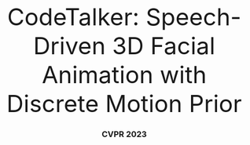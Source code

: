 <font size=10><center>CodeTalker: Speech-Driven 3D Facial Animation with Discrete Motion Prior</center></font>

### <center>CVPR 2023</center>  

<html>
<head>
    <title>Elliptical Border Example</title>
    <style>
        /* CSS样式定义 */
        .elliptical-border {
            width: 100px; /* 设置元素宽度 */
            height: 30px; /* 设置元素高度 */
            border-top: 2px solid black; /* 设置上边框样式，2像素宽，黑色 */
            border-bottom: 2px solid black; /* 设置下边框样式，2像素宽，黑色 */
            border-left: 20px solid black; /* 设置左边框样式，20像素宽，黑色（可根据需要调整宽度） */
            border-right: 20px solid black; /* 设置右边框样式，20像素宽，黑色（可根据需要调整宽度） */
            border-radius: 50px; /* 设置圆角半径，实现半圆形效果（可根据需要调整半径大小） */
            display: flex;
            align-items: center;
            justify-content: center;
            text-decoration: none;
            color: white;
            font-weight: bold;
            font-size: 18px;
            background-color: black;
            position: relative;
        }
        .icon {
            position: absolute; /* 设置绝对定位 */
            left: 10px; /* 设置图标相对于边框的左边距（可根据需要调整位置） */
            background-image: url("video.png"); /* 设置图标的路径 */
            background-size: 16px 16px; /* 设置图标的大小（可根据需要调整大小） */
            width: 16px; /* 设置图标宽度 */
            height: 16px; /* 设置图标高度 */
        }
        
</head>
<body>
    <!-- 使用<a>元素和<span>元素创建带图标的边框和链接 -->
    <a href="www.baidu.com" class="track-border">
        <span class="icon"></span>
        Video
    </a >
</body>
</html>


<p><center><a href="https://doubiiu.github.io" title="超链接title">Jinbo Xing</a><sup>1</sup>, Menghan Xia<sup>2</sup>, Yuechen Zhang<sup>1</sup>, Xiaodong Cun<sup>2</sup>, Jue Wang<sup>2</sup>, Tien-Tsin Wong<sup>1</sup></center><br>
<center><sup>1</sup>The Chinese University of Hong Kong, <sup>2</sup>Tencent AI Lab </center></p>
 
  
## Abstract
<font size=3>Speech-driven 3D facial animation has been widely studied, yet there is still a gap to achieving realism and vividness due to the highly ill-posed nature and scarcity of audio-visual data. </font>



## Method
### Discrete Motion Prior Learning
<font size=3>CodeTalker first learns a discrete context-rich facial motion codebook by self-reconstruction learning over real facial motions.</font>   

![](codebook.png)     
<center><iframe height=480 width=480 src="May1.mp4"></iframe></center>




